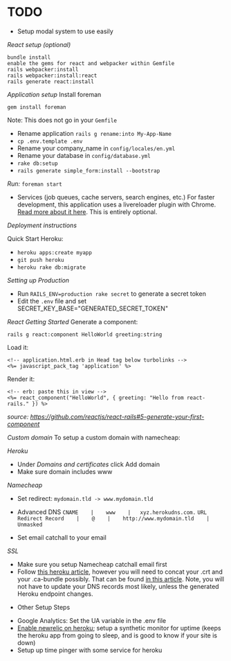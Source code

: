 # TODO
- Setup modal system to use easily

*React setup (optional)*
```
bundle install
enable the gems for react and webpacker within Gemfile
rails webpacker:install
rails webpacker:install:react
rails generate react:install
```

*Application setup*
Install foreman

`gem install foreman`

Note: This does not go in your `Gemfile`

* Rename application
  `rails g rename:into My-App-Name`
* `cp .env.template .env`
* Rename your company_name in `config/locales/en.yml`
* Rename your database in `config/database.yml`
* `rake db:setup`
* `rails generate simple_form:install --bootstrap`



*Run:*
`foreman start`

* Services (job queues, cache servers, search engines, etc.)
For faster development, this application uses a livereloader plugin with Chrome. [Read more about it here](https://github.com/guard/guard-livereload). This is entirely optional.

*Deployment instructions*

Quick Start Heroku:

* `heroku apps:create myapp`
* `git push heroku`
* `heroku rake db:migrate`

*Setting up Production*

- Run `RAILS_ENV=production rake secret` to generate a secret token
- Edit the `.env` file and set SECRET_KEY_BASE="GENERATED_SECRET_TOKEN"

*React Getting Started*
Generate a component:

`rails g react:component HelloWorld greeting:string`

Load it:
```
<!-- application.html.erb in Head tag below turbolinks -->
<%= javascript_pack_tag 'application' %>
```

Render it:

```
<!-- erb: paste this in view -->
<%= react_component("HelloWorld", { greeting: "Hello from react-rails." }) %>
```

_source: https://github.com/reactjs/react-rails#5-generate-your-first-component_

*Custom domain*
To setup a custom domain with namecheap:

*Heroku*
- Under _Domains and certificates_ click Add domain
- Make sure domain includes www

*Namecheap*
- Set redirect:
`mydomain.tld -> www.mydomain.tld`

- Advanced DNS
`CNAME    |    www    |   xyz.herokudns.com.`
`URL Redirect Record    |    @    |    http://www.mydomain.tld    |   Unmasked`

- Set email catchall to your email

*SSL*
- Make sure you setup Namecheap catchall email first
- Follow [this heroku article](https://devcenter.heroku.com/articles/ssl-endpoint), however you will need to concat your .crt and your .ca-bundle possibly. That can be found [in this article](https://www.namecheap.com/support/knowledgebase/article.aspx/9756/33/installing-a-ssl-certificate-on-heroku-paid-ssl-endpoint). Note, you will not have to update your DNS records most likely, unless the generated Heroku endpoint changes.


* Other Setup Steps

- Google Analytics: Set the UA variable in the .env file
- [Enable newrelic on heroku](https://elements.heroku.com/addons/newrelic); setup a synthetic monitor for uptime (keeps the heroku app from going to sleep, and is good to know if your site is down)
- Setup up time pinger with some service for heroku
